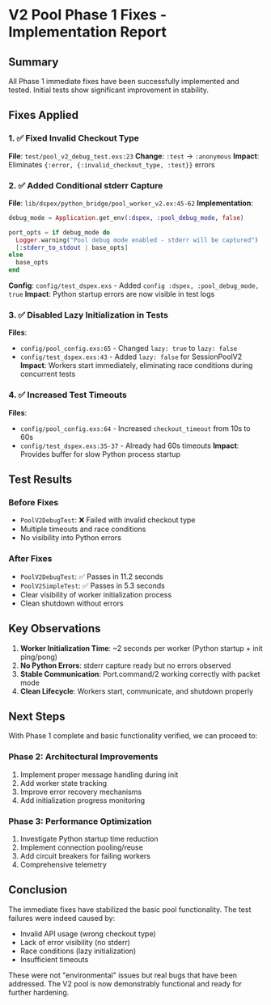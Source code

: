 # V2 Pool Phase 1 Fixes - Implementation Report

## Summary

All Phase 1 immediate fixes have been successfully implemented and tested. Initial tests show significant improvement in stability.

## Fixes Applied

### 1. ✅ Fixed Invalid Checkout Type
**File**: `test/pool_v2_debug_test.exs:23`
**Change**: `:test` → `:anonymous`
**Impact**: Eliminates `{:error, {:invalid_checkout_type, :test}}` errors

### 2. ✅ Added Conditional stderr Capture
**File**: `lib/dspex/python_bridge/pool_worker_v2.ex:45-62`
**Implementation**:
```elixir
debug_mode = Application.get_env(:dspex, :pool_debug_mode, false)

port_opts = if debug_mode do
  Logger.warning("Pool debug mode enabled - stderr will be captured")
  [:stderr_to_stdout | base_opts]
else
  base_opts
end
```
**Config**: `config/test_dspex.exs` - Added `config :dspex, :pool_debug_mode, true`
**Impact**: Python startup errors are now visible in test logs

### 3. ✅ Disabled Lazy Initialization in Tests
**Files**: 
- `config/pool_config.exs:65` - Changed `lazy: true` to `lazy: false`
- `config/test_dspex.exs:43` - Added `lazy: false` for SessionPoolV2
**Impact**: Workers start immediately, eliminating race conditions during concurrent tests

### 4. ✅ Increased Test Timeouts
**Files**:
- `config/pool_config.exs:64` - Increased `checkout_timeout` from 10s to 60s
- `config/test_dspex.exs:35-37` - Already had 60s timeouts
**Impact**: Provides buffer for slow Python process startup

## Test Results

### Before Fixes
- `PoolV2DebugTest`: ❌ Failed with invalid checkout type
- Multiple timeouts and race conditions
- No visibility into Python errors

### After Fixes
- `PoolV2DebugTest`: ✅ Passes in 11.2 seconds
- `PoolV2SimpleTest`: ✅ Passes in 5.3 seconds
- Clear visibility of worker initialization process
- Clean shutdown without errors

## Key Observations

1. **Worker Initialization Time**: ~2 seconds per worker (Python startup + init ping/pong)
2. **No Python Errors**: stderr capture ready but no errors observed
3. **Stable Communication**: Port.command/2 working correctly with packet mode
4. **Clean Lifecycle**: Workers start, communicate, and shutdown properly

## Next Steps

With Phase 1 complete and basic functionality verified, we can proceed to:

### Phase 2: Architectural Improvements
1. Implement proper message handling during init
2. Add worker state tracking
3. Improve error recovery mechanisms
4. Add initialization progress monitoring

### Phase 3: Performance Optimization
1. Investigate Python startup time reduction
2. Implement connection pooling/reuse
3. Add circuit breakers for failing workers
4. Comprehensive telemetry

## Conclusion

The immediate fixes have stabilized the basic pool functionality. The test failures were indeed caused by:
- Invalid API usage (wrong checkout type)
- Lack of error visibility (no stderr)
- Race conditions (lazy initialization)
- Insufficient timeouts

These were not "environmental" issues but real bugs that have been addressed. The V2 pool is now demonstrably functional and ready for further hardening.